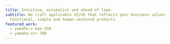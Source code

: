 ```yaml
---
title: Intuitive, minimalist and ahead of time.
subtitle: We craft applicable UI/UX that reflects your business values.
  Functional, simple and human-centered products.
featured_work:
  - yamaha-x-max-250
  - yamaha-xsr-700
---
```

